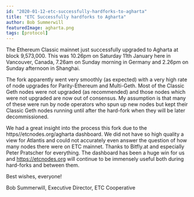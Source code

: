 ```yaml
---
id: "2020-01-12-etc-successfully-hardforks-to-agharta"
title: "ETC Successfully hardforks to Agharta"
author: Bob Summerwill
featuredImage: agharta.png
tags: [protocol]
---
```


The Ethereum Classic mainnet just successfully upgraded to Agharta at block 9,573,000.  This was 10.26pm on Saturday 11th January here in Vancouver, Canada, 7.26am on Sunday morning in Germany and 2.26pm on Sunday afternoon in Shanghai.

The fork apparently went very smoothly (as expected) with a very high rate of node upgrades for Parity-Ethereum and Multi-Geth.  Most of the Classic Geth nodes were not upgraded (as recommended) and those nodes which were not upgraded are now out of consensus.   My assumption is that many of these were run by node operators who spun up new nodes but kept their Classic Geth nodes running until after the hard-fork when they will be later decommissioned.

We had a great insight into the process this fork due to the https//etcnodes.org/agharta dashboard.   We did not have so high quality a view for Atlantis and could not accurately even answer the question of how many nodes there were on ETC mainnet.   Thanks to Bitfly.at and especially Peter Pratscher for everything.   The dashboard has been a huge win for us and https://etcnodes.org will continue to be immensely useful both during hard-forks and between them.

Best wishes, everyone!

Bob Summerwill, Executive Director, ETC Cooperative

